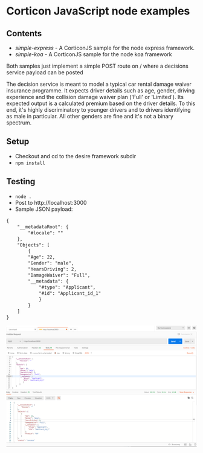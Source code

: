 # Corticon JavaScript node examples
## Contents
* _simple-express_ - A CorticonJS sample for the node express framework.
* _simple-koa_ - A CorticonJS sample for the node koa framework

Both samples just implement a simple POST route on / where a decisions service payload can be posted

The decision service is meant to model a typical car rental damage waiver insurance programme. It expects driver details such as age, gender, driving experience and the collision damage waiver plan ('Full' or 'Limited'). Its expected output is a calculated premium based on the driver details. To this end, it's highly discriminatory to younger drivers and to drivers identifying as male in particular. All other genders are fine and it's not a binary spectrum.

## Setup
* Checkout and cd to the desire framework subdir
* `npm install`

## Testing
* `node .` 
* Post to http://localhost:3000
* Sample JSON payload:
```
{
	"__metadataRoot": {
		"#locale": ""
	},
	"Objects": [
		{
		"Age": 22,
		"Gender": "male",
		"YearsDriving": 2,
		"DamageWaiver": "Full",
		"__metadata": {
			"#type": "Applicant",
			"#id": "Applicant_id_1"
			}
		}
	]   
}
```

![Postman](/Node/request_postman.png)